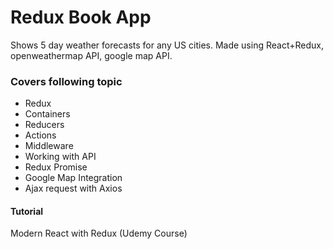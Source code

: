 # Redux Book App
Shows 5 day weather forecasts for any US cities. Made using React+Redux, openweathermap API, google map API.

### Covers following topic

* Redux
* Containers
* Reducers
* Actions
* Middleware
* Working with API
* Redux Promise
* Google Map Integration
* Ajax request with Axios

#### Tutorial
Modern React with Redux (Udemy Course)
